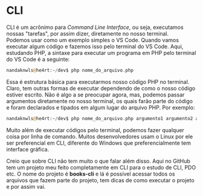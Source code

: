# **CLI**
CLI é um acrônimo para *Command Line Interface*, ou seja, executamos nossas "tarefas", por assim dizer, diretamente no nosso terminal.  
Podemos usar como um exemplo simples o VS Code. Quando vamos executar algum código e fazemos isso pelo terminal do VS Code. Aqui, estudando PHP, a sintaxe para executar um programa em PHP pelo terminal do VS Code é a seguinte:  

```php
nandaknwls@he4rt:~/dev$ php nome_do_arquivo.php
```

Essa é estrutura básica para executarmos nosso código PHP no terminal. Claro, tem outras formas de executar dependendo de como o nosso código estiver escrito. Não é algo a se preocupar agora, mas, podemos passar argumentos diretamente no nosso terminal, os quais farão parte do código e foram declarados e tipados em algum lugar do arquivo PHP. Por exemplo:

```php
nandaknwls@he4rt:~/dev$ php nome_do_arquivo.php argumento1 argumento2 argumento3
```

Muito além de executar códigos pelo terminal, podemos fazer qualquer coisa por linha de comando. Muitos desenvolvedores usam o Linux por ele ser preferencial em CLI, diferente do Windows que preferencialmente tem interface gráfica.  

Creio que sobre CLI não tem muito o que falar além disso. Aqui no GitHub tem um projeto meu feito completamente em CLI para o estudo de CLI, PDO etc. O nome do projeto é **books-cli** e lá é possível acessar todos os arquivos que fazem parte do projeto, tem dicas de como executar o projeto e por assim vai. 